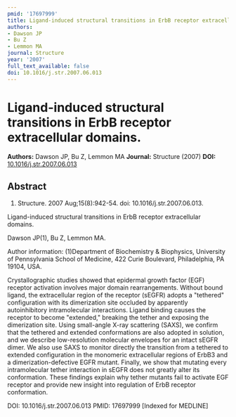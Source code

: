 ```yaml
---
pmid: '17697999'
title: Ligand-induced structural transitions in ErbB receptor extracellular domains.
authors:
- Dawson JP
- Bu Z
- Lemmon MA
journal: Structure
year: '2007'
full_text_available: false
doi: 10.1016/j.str.2007.06.013
---
```


# Ligand-induced structural transitions in ErbB receptor extracellular domains.
**Authors:** Dawson JP, Bu Z, Lemmon MA
**Journal:** Structure (2007)
**DOI:** [10.1016/j.str.2007.06.013](https://doi.org/10.1016/j.str.2007.06.013)

## Abstract

1. Structure. 2007 Aug;15(8):942-54. doi: 10.1016/j.str.2007.06.013.

Ligand-induced structural transitions in ErbB receptor extracellular domains.

Dawson JP(1), Bu Z, Lemmon MA.

Author information:
(1)Department of Biochemistry & Biophysics, University of Pennsylvania School of 
Medicine, 422 Curie Boulevard, Philadelphia, PA 19104, USA.

Crystallographic studies showed that epidermal growth factor (EGF) receptor 
activation involves major domain rearrangements. Without bound ligand, the 
extracellular region of the receptor (sEGFR) adopts a "tethered" configuration 
with its dimerization site occluded by apparently autoinhibitory intramolecular 
interactions. Ligand binding causes the receptor to become "extended," breaking 
the tether and exposing the dimerization site. Using small-angle X-ray 
scattering (SAXS), we confirm that the tethered and extended conformations are 
also adopted in solution, and we describe low-resolution molecular envelopes for 
an intact sEGFR dimer. We also use SAXS to monitor directly the transition from 
a tethered to extended configuration in the monomeric extracellular regions of 
ErbB3 and a dimerization-defective EGFR mutant. Finally, we show that mutating 
every intramolecular tether interaction in sEGFR does not greatly alter its 
conformation. These findings explain why tether mutants fail to activate EGF 
receptor and provide new insight into regulation of ErbB receptor conformation.

DOI: 10.1016/j.str.2007.06.013
PMID: 17697999 [Indexed for MEDLINE]
